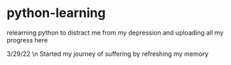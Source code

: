 # python-learning
relearning python to distract me from my depression and uploading all my progress here

3/29/22 \n
Started my journey of suffering by refreshing my memory
